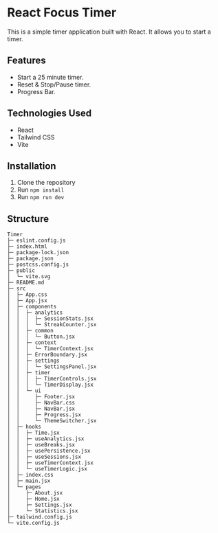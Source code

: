 # React Focus Timer
This is a simple timer application built with React. It allows you to start a timer.

## Features
- Start a 25 minute timer.
- Reset & Stop/Pause timer.
- Progress Bar.

## Technologies Used
- React
- Tailwind CSS
- Vite

## Installation
1. Clone the repository
2. Run `npm install`
3. Run `npm run dev`

## Structure
```
Timer
├─ eslint.config.js
├─ index.html
├─ package-lock.json
├─ package.json
├─ postcss.config.js
├─ public
│  └─ vite.svg
├─ README.md
├─ src
│  ├─ App.css
│  ├─ App.jsx
│  ├─ components
│  │  ├─ analytics
│  │  │  ├─ SessionStats.jsx
│  │  │  └─ StreakCounter.jsx
│  │  ├─ common
│  │  │  └─ Button.jsx
│  │  ├─ context
│  │  │  └─ TimerContext.jsx
│  │  ├─ ErrorBoundary.jsx
│  │  ├─ settings
│  │  │  └─ SettingsPanel.jsx
│  │  ├─ timer
│  │  │  ├─ TimerControls.jsx
│  │  │  └─ TimerDisplay.jsx
│  │  └─ ui
│  │     ├─ Footer.jsx
│  │     ├─ NavBar.css
│  │     ├─ NavBar.jsx
│  │     ├─ Progress.jsx
│  │     └─ ThemeSwitcher.jsx
│  ├─ hooks
│  │  ├─ Time.jsx
│  │  ├─ useAnalytics.jsx
│  │  ├─ useBreaks.jsx
│  │  ├─ usePersistence.jsx
│  │  ├─ useSessions.jsx
│  │  ├─ useTimerContext.jsx
│  │  └─ useTimerLogic.jsx
│  ├─ index.css
│  ├─ main.jsx
│  └─ pages
│     ├─ About.jsx
│     ├─ Home.jsx
│     ├─ Settings.jsx
│     └─ Statistics.jsx
├─ tailwind.config.js
└─ vite.config.js

```
